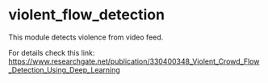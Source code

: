 # violent_flow_detection
This module detects violence from video feed.

For details check this link: https://www.researchgate.net/publication/330400348_Violent_Crowd_Flow_Detection_Using_Deep_Learning
